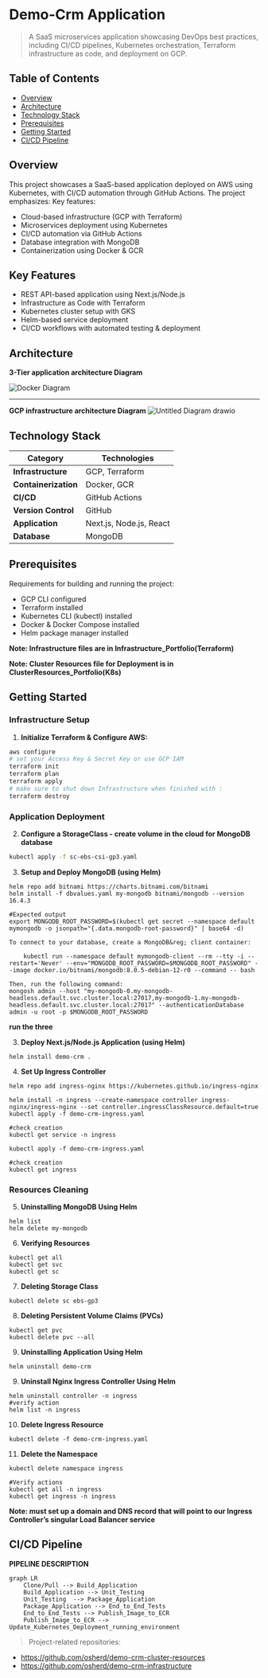 # Demo-Crm Application

> A SaaS microservices application showcasing DevOps best practices, including CI/CD pipelines, Kubernetes orchestration, Terraform infrastructure as code, and deployment on GCP.

## Table of Contents

- [Overview](#overview)
- [Architecture](#architecture)
- [Technology Stack](#technology-stack)
- [Prerequisites](#prerequisites)
- [Getting Started](#getting-started)
- [CI/CD Pipeline](#cicd-pipeline)

## Overview

This project showcases a SaaS-based application deployed on AWS using Kubernetes, with CI/CD automation through GitHub Actions. The project emphasizes:
Key features:

- Cloud-based infrastructure (GCP with Terraform)
- Microservices deployment using Kubernetes
- CI/CD automation via GitHub Actions
- Database integration with MongoDB
- Containerization using Docker & GCR

## Key Features

- REST API-based application using Next.js/Node.js
- Infrastructure as Code with Terraform
- Kubernetes cluster setup with GKS
- Helm-based service deployment
- CI/CD workflows with automated testing & deployment

## Architecture

**3-Tier application architecture Diagram**

![Docker Diagram](https://github.com/osherd/demo-crm-portfolio/blob/main/assets/image.png)

---

**GCP infrastructure architecture Diagram**
![Untitled Diagram drawio](https://github.com/osherd/demo-crm-portfolio/blob/main/assets/GCP%20infrastructure%20architecture%20Diagram.png)

## Technology Stack

| Category             | Technologies            |
| -------------------- | ----------------------- |
| **Infrastructure**   | GCP, Terraform          |
| **Containerization** | Docker, GCR             |
| **CI/CD**            | GitHub Actions          |
| **Version Control**  | GitHub                  |
| **Application**      | Next.js, Node.js, React |
| **Database**         | MongoDB                 |

## Prerequisites

Requirements for building and running the project:

- GCP CLI configured
- Terraform installed
- Kubernetes CLI (kubectl) installed
- Docker & Docker Compose installed
- Helm package manager installed

**Note: Infrastructure files are in Infrastructure_Portfolio(Terraform)**

**Note: Cluster Resources file for Deployment is in ClusterResources_Portfolio(K8s)**

## Getting Started

### Infrastructure Setup

1. **Initialize Terraform & Configure AWS:**

```bash
aws configure
# set your Access Key & Secret Key or use GCP IAM
terraform init
terraform plan
terraform apply
# make sure to shut down Infrastructure when finished with :
terraform destroy
```

### Application Deployment

2. **Configure a StorageClass - create volume in the cloud for MongoDB database**

```bash
kubectl apply -f sc-ebs-csi-gp3.yaml
```

3. **Setup and Deploy MongoDB (using Helm)**

```
helm repo add bitnami https://charts.bitnami.com/bitnami
helm install -f dbvalues.yaml my-mongodb bitnami/mongodb --version 16.4.3
```

```
#Expected output
export MONGODB_ROOT_PASSWORD=$(kubectl get secret --namespace default mymongodb -o jsonpath="{.data.mongodb-root-password}" | base64 -d)

To connect to your database, create a MongoDB&reg; client container:

    kubectl run --namespace default mymongodb-client --rm --tty -i --restart='Never' --env="MONGODB_ROOT_PASSWORD=$MONGODB_ROOT_PASSWORD" --image docker.io/bitnami/mongodb:8.0.5-debian-12-r0 --command -- bash

Then, run the following command:
mongosh admin --host "my-mongodb-0.my-mongodb-headless.default.svc.cluster.local:27017,my-mongodb-1.my-mongodb-headless.default.svc.cluster.local:27017" --authenticationDatabase admin -u root -p $MONGODB_ROOT_PASSWORD
```

**run the three**

3. **Deploy Next.js/Node.js Application (using Helm)**

```
helm install demo-crm .
```

4. **Set Up Ingress Controller**

```
helm repo add ingress-nginx https://kubernetes.github.io/ingress-nginx

helm install -n ingress --create-namespace controller ingress-nginx/ingress-nginx --set controller.ingressClassResource.default=true
kubectl apply -f demo-crm-ingress.yaml

#check creation
kubectl get service -n ingress
```

```
kubectl apply -f demo-crm-ingress.yaml

#check creation
kubectl get ingress
```

### Resources Cleaning

5. **Uninstalling MongoDB Using Helm**

```
helm list
helm delete my-mongodb
```

6. **Verifying Resources**

```
kubectl get all
kubectl get svc
kubectl get sc
```

7. **Deleting Storage Class**

```
kubectl delete sc ebs-gp3
```

8. **Deleting Persistent Volume Claims (PVCs)**

```
kubectl get pvc
kubectl delete pvc --all
```

9. **Uninstalling Application Using Helm**

```
helm uninstall demo-crm
```

9. **Uninstall Nginx Ingress Controller Using Helm**

```
helm uninstall controller -n ingress
#verify action
helm list -n ingress
```

10. **Delete Ingress Resource**

```
kubectl delete -f demo-crm-ingress.yaml
```

11. **Delete the Namespace**

```
kubectl delete namespace ingress

#Verify actions
kubectl get all -n ingress
kubectl get ingress -n ingress
```

**Note: must set up a domain and DNS record that will point to our Ingress Controller’s singular Load Balancer service**

## CI/CD Pipeline

**PIPELINE DESCRIPTION**

```mermaid
graph LR
    Clone/Pull --> Build_Application
    Build_Application --> Unit_Testing
    Unit_Testing  --> Package_Application
    Package_Application --> End_to_End_Tests
    End_to_End_Tests --> Publish_Image_to_ECR
    Publish_Image_to_ECR --> Update_Kubernetes_Deployment_running_environment
```

> Project-related repositories:

- https://github.com/osherd/demo-crm-cluster-resources
- https://github.com/osherd/demo-crm-infrastructure
